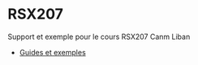 RSX207
======

Support et exemple pour le cours RSX207 Canm Liban
* [Guides et exemples](GuideEtExemples)

